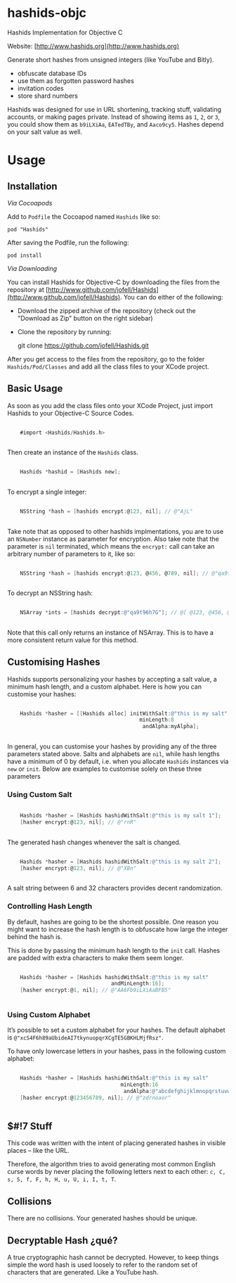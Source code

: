 hashids-objc
============

Hashids Implementation for Objective C

Website: [http://www.hashids.org](http://www.hashids.org)

Generate short hashes from unsigned integers (like YouTube and Bitly).

* obfuscate database IDs
* use them as forgotten password hashes
* invitation codes
* store shard numbers

Hashids was designed for use in URL shortening, tracking stuff, validating accounts, or making pages private. Instead of showing items as `1`, `2`, or `3`, you could show them as `b9iLXiAa`, `EATedTBy`, and `Aaco9cy5`. Hashes depend on your salt value as well.


Usage
=====

Installation
------------

*Via Cocoapods*

Add to `Podfile` the Cocoapod named `Hashids` like so:


```
pod "Hashids"

```

After saving the Podfile, run the following:


```
pod install
```

*Via Downloading*

You can install Hashids for Objective-C by downloading the files from the repository at [http://www.github.com/jofell/Hashids](http://www.github.com/jofell/Hashids). You can do either of the following:

* Download the zipped archive of the repository (check out the "Download as Zip" button on the right sidebar)
* Clone the repository by running:

    git clone https://github.com/jofell/Hashids.git

After you get access to the files from the repository, go to the folder `Hashids/Pod/Classes` and add all the class files to your XCode project.


Basic Usage
-----------

As soon as you add the class files onto your XCode Project, just import Hashids to your Objective-C Source Codes.

```objectivec
    
    #import <Hashids/Hashids.h>
    
```

Then create an instance of the `Hashids` class.

```objectivec
    
    Hashids *hashid = [Hashids new];
    
```

To encrypt a single integer:

```objectivec
    
    NSString *hash = [hashids encrypt:@123, nil]; // @"AjL"
    
```

Take note that as opposed to other hashids implmentations, you are to use an `NSNumber` instance as parameter for encryption. Also take note that the parameter is `nil` terminated, which means the `encrypt:` call can take an arbitrary number of parameters to it, like so:

```objectivec
    
    NSString *hash = [hashids encrypt:@123, @456, @789, nil]; // @"qa9t96h7G"
    
```

To decrypt an NSString hash:

```objectivec
    
    NSArray *ints = [hashids decrypt:@"qa9t96h7G"]; // @[ @123, @456, @789 ]
    
```

Note that this call only returns an instance of NSArray. This is to have a more consistent return value for this method.


Customising Hashes
------------------

Hashids supports personalizing your hashes by accepting a salt value, a minimum hash length, and a custom alphabet. Here is how you can customise your hashes:

```objectivec
    
    Hashids *hasher = [[Hashids alloc] initWithSalt:@"this is my salt"
                                          minLength:8
                                           andAlpha:myAlpha];
                                           
```                                     

In general, you can customise your hashes by providing any of the three parameters stated above. Salts and alphabets are `nil`, while hash lengths have a minimum of 0 by default, i.e. when you allocate `Hashids` instances via `new` or `init`. Below are examples to customise solely on these three parameters

### Using Custom Salt ###

```objectivec
    
    Hashids *hasher = [Hashids hashidWithSalt:@"this is my salt 1"];
    [hasher encrypt:@123, nil]; // @"rnR"
                                         
```

The generated hash changes whenever the salt is changed.

```objectivec
    
    Hashids *hasher = [Hashids hashidWithSalt:@"this is my salt 2"];
    [hasher encrypt:@123, nil]; // @"XBn"
                                     
```

A salt string between 6 and 32 characters provides decent randomization.

### Controlling Hash Length ###

By default, hashes are going to be the shortest possible. One reason you might want to increase the hash length is to obfuscate how large the integer behind the hash is.

This is done by passing the minimum hash length to the `init` call. Hashes are padded with extra characters to make them seem longer.

```objectivec
    
    Hashids *hasher = [Hashids hashidWithSalt:@"this is my salt" 
                                 andMinLength:16];
    [hasher encrypt:@1, nil]; // @"AA6Fb9iLXiAaBFB5"
                                            
```

### Using Custom Alphabet ###

It’s possible to set a custom alphabet for your hashes. The default alphabet is `@"xcS4F6h89aUbideAI7tkynuopqrXCgTE5GBKHLMjfRsz"`.

To have only lowercase letters in your hashes, pass in the following custom alphabet:

```objectivec
    
    Hashids *hasher = [Hashids hashidWithSalt:@"this is my salt" 
                                    minLength:16
                                     andAlpha:@"abcdefghijklmnopqrstuvwxyz"];
    [hasher encrypt:@123456789, nil]; // @"zdrnoaor"
     
```

$#!7 Stuff
----------

This code was written with the intent of placing generated hashes in visible places – like the URL.

Therefore, the algorithm tries to avoid generating most common English curse words by never placing the following letters next to each other: `c, C, s, S, f, F, h, H, u, U, i, I, t, T`.


Collisions
----------

There are no collisions. Your generated hashes should be unique.

Decryptable Hash ¿qué?
----------------------

A true cryptographic hash cannot be decrypted. However, to keep things simple the word hash is used loosely to refer to the random set of characters that are generated. Like a YouTube hash.